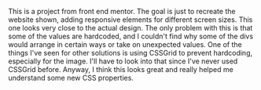 This is a project from front end mentor. The goal is just to recreate the website shown, adding responsive elements for different screen sizes. This one looks very close to the actual design. The only problem with this is that some of the values are hardcoded, and I couldn't find why some of the divs would arrange in certain ways or take on unexpected values. One of the things I've seen for other solutions is using CSSGrid to prevent hardcoding, especially for the image. I'll have to look into that since I've never used CSSGrid before. Anyway, I think this looks great and really helped me understand some new CSS properties.